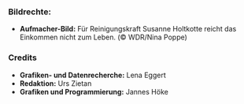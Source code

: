 ### Bildrechte:

- **Aufmacher-Bild:** Für Reinigungskraft Susanne Holtkotte reicht das Einkommen nicht zum Leben. (© WDR/Nina Poppe)


### Credits

- **Grafiken- und Datenrecherche:** Lena Eggert
- **Redaktion:** Urs Zietan
- **Grafiken und Programmierung:** Jannes Höke
